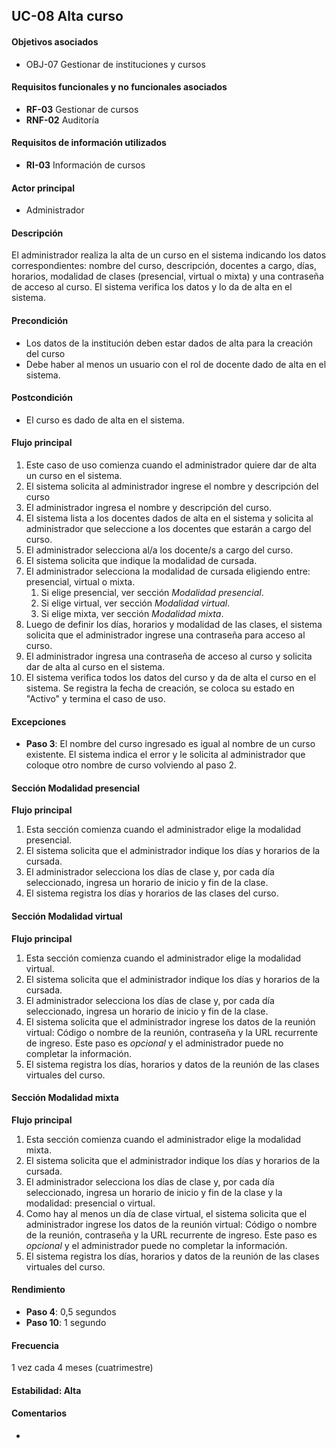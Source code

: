 ## UC-08 Alta curso

#### Objetivos asociados

- OBJ-07 Gestionar de instituciones y cursos

#### Requisitos funcionales y no funcionales asociados

- **RF-03** Gestionar de cursos
- **RNF-02** Auditoría

#### Requisitos de información utilizados

- **RI-03** Información de cursos

#### Actor principal

- Administrador

#### Descripción

El administrador realiza la alta de un curso en el sistema indicando los datos correspondientes: nombre del curso, descripción, docentes a cargo, días, horarios, modalidad de clases (presencial, virtual o mixta) y una contraseña de acceso al curso. El sistema verifica los datos y lo da de alta en el sistema.

#### Precondición

- Los datos de la institución deben estar dados de alta para la creación del curso
- Debe haber al menos un usuario con el rol de docente dado de alta en el sistema.

#### Postcondición

- El curso es dado de alta en el sistema.

#### Flujo principal

1. Este caso de uso comienza cuando el administrador quiere dar de alta un curso en el sistema.
2. El sistema solicita al administrador ingrese el nombre y descripción del curso
3. El administrador ingresa el nombre y descripción del curso.
4. El sistema lista a los docentes dados de alta en el sistema y solicita al administrador que seleccione a los docentes que estarán a cargo del curso.
5. El administrador selecciona al/a los docente/s a cargo del curso.
6. El sistema solicita que indique la modalidad de cursada.
7. El administrador selecciona la modalidad de cursada eligiendo entre: presencial, virtual o mixta.
   1. Si elige presencial, ver sección _Modalidad presencial_.
   2. Si elige virtual, ver sección _Modalidad virtual_.
   3. Si elige mixta, ver sección _Modalidad mixta_.
8. Luego de definir los días, horarios y modalidad de las clases, el sistema solicita que el administrador ingrese una contraseña para acceso al curso.
9. El administrador ingresa una contraseña de acceso al curso y solicita dar de alta al curso en el sistema.
10. El sistema verifica todos los datos del curso y da de alta el curso en el sistema. Se registra la fecha de creación, se coloca su estado en "Activo" y termina el caso de uso.

#### Excepciones

- **Paso 3**: El nombre del curso ingresado es igual al nombre de un curso existente. El sistema indica el error y le solicita al administrador que coloque otro nombre de curso volviendo al paso 2.

#### Sección Modalidad presencial

**Flujo principal**

1. Esta sección comienza cuando el administrador elige la modalidad presencial.
2. El sistema solicita que el administrador indique los días y horarios de la cursada.
3. El administrador selecciona los días de clase y, por cada día seleccionado, ingresa un horario de inicio y fin de la clase.
4. El sistema registra los días y horarios de las clases del curso.

#### Sección Modalidad virtual

**Flujo principal**

1. Esta sección comienza cuando el administrador elige la modalidad virtual.
2. El sistema solicita que el administrador indique los días y horarios de la cursada.
3. El administrador selecciona los días de clase y, por cada día seleccionado, ingresa un horario de inicio y fin de la clase.
4. El sistema solicita que el administrador ingrese los datos de la reunión virtual: Código o nombre de la reunión, contraseña y la URL recurrente de ingreso. Este paso es _opcional_ y el administrador puede no completar la información.
5. El sistema registra los días, horarios y datos de la reunión de las clases virtuales del curso.

#### Sección Modalidad mixta

**Flujo principal**

1. Esta sección comienza cuando el administrador elige la modalidad mixta.
2. El sistema solicita que el administrador indique los días y horarios de la cursada.
3. El administrador selecciona los días de clase y, por cada día seleccionado, ingresa un horario de inicio y fin de la clase y la modalidad: presencial o virtual.
4. Como hay al menos un día de clase virtual, el sistema solicita que el administrador ingrese los datos de la reunión virtual: Código o nombre de la reunión, contraseña y la URL recurrente de ingreso. Este paso es _opcional_ y el administrador puede no completar la información.
5. El sistema registra los días, horarios y datos de la reunión de las clases virtuales del curso.

#### Rendimiento

- **Paso 4**: 0,5 segundos
- **Paso 10**: 1 segundo

#### Frecuencia

1 vez cada 4 meses (cuatrimestre)

#### Estabilidad: Alta

#### Comentarios

-
